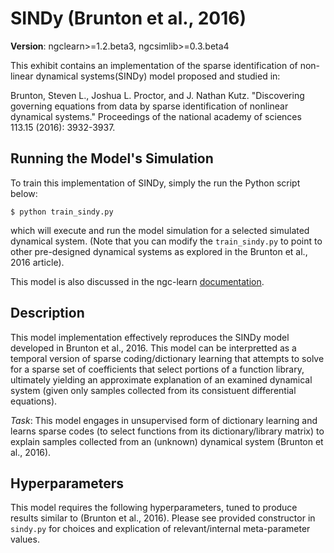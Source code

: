 # SINDy (Brunton et al., 2016)

<b>Version</b>: ngclearn>=1.2.beta3, ngcsimlib>=0.3.beta4

This exhibit contains an implementation of the sparse identification of non-linear 
dynamical systems(SINDy) model proposed and studied in:

Brunton, Steven L., Joshua L. Proctor, and J. Nathan Kutz. 
"Discovering governing equations from data by sparse identification of nonlinear 
dynamical systems." Proceedings of the national academy of sciences 113.15 
(2016): 3932-3937.

## Running the Model's Simulation

To train this implementation of SINDy, simply the run the Python script below:

```console
$ python train_sindy.py
```

which will execute and run the model simulation for a selected simulated dynamical 
system. (Note that you can modify the `train_sindy.py` to point to other 
pre-designed dynamical systems as explored in the Brunton et al., 2016 article).

This model is also discussed in the ngc-learn
<a href="https://ngc-learn.readthedocs.io/en/latest/museum/sindy.html">documentation</a>.

## Description

This model implementation effectively reproduces the SINDy model developed 
in Brunton et al., 2016. This model can be interpretted as a temporal version 
of sparse coding/dictionary learning that attempts to solve for a sparse set 
of coefficients that select portions of a function library, ultimately yielding 
an approximate explanation of an examined dynamical system (given only samples collected 
from its consistuent differential equations).

<i>Task</i>: This model engages in unsupervised form of dictionary learning and 
learns sparse codes (to select functions from its dictionary/library matrix) to 
explain samples collected from an (unknown) dynamical system 
(Brunton et al., 2016).

## Hyperparameters

This model requires the following hyperparameters, tuned to produce results similar 
to (Brunton et al., 2016). Please see provided constructor in `sindy.py` for choices 
and explication of relevant/internal meta-parameter values.


